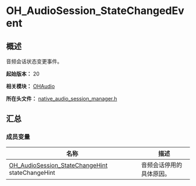 # OH_AudioSession_StateChangedEvent

## 概述

音频会话状态变更事件。

**起始版本：** 20

**相关模块：** [OHAudio](capi-ohaudio.md)

**所在头文件：** [native_audio_session_manager.h](capi-native-audio-session-manager-h.md)

## 汇总

### 成员变量

| 名称 | 描述 |
| -- | -- |
| [OH_AudioSession_StateChangeHint](capi-native-audio-session-manager-h.md#oh_audiosession_statechangehint) stateChangeHint | 音频会话停用的具体原因。 |

